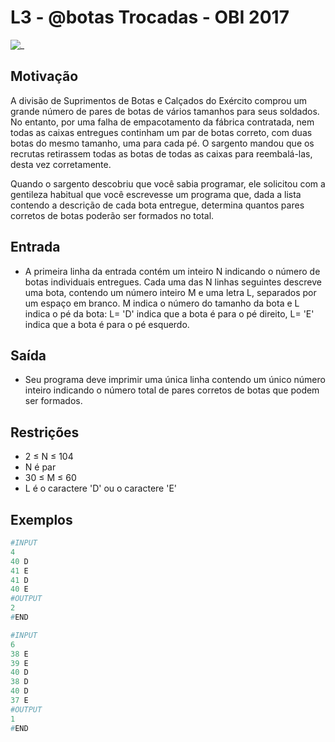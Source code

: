 # L3 - @botas Trocadas - OBI 2017

![_](https://raw.githubusercontent.com/qxcodefup/arcade/master/base/botas/cover.jpg)

## Motivação

A divisão de Suprimentos de Botas e Calçados do Exército comprou um grande número de pares de botas de vários tamanhos para seus soldados. No entanto, por uma falha de empacotamento da fábrica contratada, nem todas as caixas entregues continham um par de botas correto, com duas botas do mesmo tamanho, uma para cada pé. O sargento mandou que os recrutas retirassem todas as botas de todas as caixas para reembalá-las, desta vez corretamente.

Quando o sargento descobriu que você sabia programar, ele solicitou com a gentileza habitual que você escrevesse um programa que, dada a lista contendo a descrição de cada bota entregue, determina quantos pares corretos de botas poderão ser formados no total.

## Entrada

- A primeira linha da entrada contém um inteiro N indicando o número de botas individuais entregues. Cada uma das N linhas seguintes descreve uma bota, contendo um número inteiro M e uma letra L, separados por um espaço em branco. M indica o número do tamanho da bota e L indica o pé da bota: L= 'D' indica que a bota é para o pé direito, L= 'E' indica que a bota é para o pé esquerdo.

## Saída

- Seu programa deve imprimir uma única linha contendo um único número inteiro indicando o número total de pares corretos de botas que podem ser formados.

## Restrições

- 2 ≤ N ≤ 104
- N é par
- 30 ≤ M ≤ 60
- L é o caractere 'D' ou o caractere 'E'

## Exemplos

``` py
#INPUT
4
40 D
41 E
41 D
40 E
#OUTPUT
2
#END

#INPUT
6
38 E
39 E
40 D
38 D
40 D
37 E
#OUTPUT
1
#END
```
